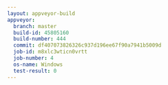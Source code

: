 ```yaml
---
layout: appveyor-build
appveyor:
  branch: master
  build-id: 45805160
  build-number: 444
  commit: df407073826326c937d196ee67f90a7941b5009d
  job-id: m8xlc3wticn0vrtt
  job-number: 4
  os-name: Windows
  test-result: 0
---
```

